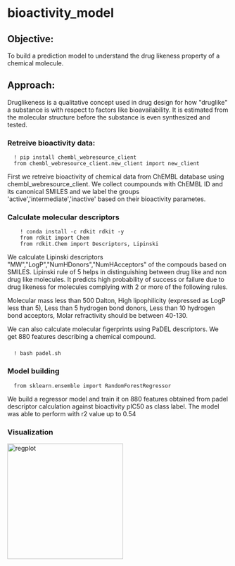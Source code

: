 # bioactivity_model
## Objective: 
To build a prediction model to understand the drug likeness property of a chemical molecule. 

## Approach: 
Druglikeness is a qualitative concept used in drug design for how "druglike" a substance is with respect to factors like bioavailability. It is estimated from the molecular structure before the substance is even synthesized and tested.
  ### Retreive bioactivity data:
      ! pip install chembl_webresource_client
      from chembl_webresource_client.new_client import new_client
First we retreive bioactivity of chemical data from ChEMBL database using chembl_webresource_client. We collect coumpounds with ChEMBL ID and its canonical SMILES and we label the groups 'active','intermediate','inactive' based on their bioactivity parametes.
  ### Calculate molecular descriptors
        ! conda install -c rdkit rdkit -y
        from rdkit import Chem
        from rdkit.Chem import Descriptors, Lipinski
We calculate Lipinski descriptors "MW","LogP","NumHDonors","NumHAcceptors" of the compouds based on SMILES.
Lipinski rule of 5 helps in distinguishing between drug like and non drug like molecules. It predicts high probability of success or failure due to drug likeness for molecules complying with 2 or more of the following rules.


Molecular mass less than 500 Dalton, High lipophilicity (expressed as LogP less than 5), Less than 5 hydrogen bond donors, Less than 10 hydrogen bond acceptors, Molar refractivity should be between 40-130.

We can also calculate molecular figerprints using PaDEL descriptors. We get 880 features describing a chemical compound.  
  ###
      ! bash padel.sh
  ### Model building
      from sklearn.ensemble import RandomForestRegressor
We build a regressor model and train it on 880 features obtained from padel descriptor calculation against bioactivity pIC50 as class label.
The model was able to perform with r2 value up to 0.54

  ### Visualization
<img width="263" alt="regplot" src="https://user-images.githubusercontent.com/59974158/137432869-a63b7d35-2965-48da-bc38-55a0c15fe5ed.png">

